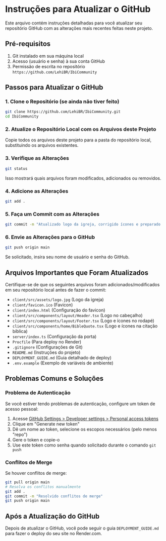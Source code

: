# Instruções para Atualizar o GitHub

Este arquivo contém instruções detalhadas para você atualizar seu repositório GitHub com as alterações mais recentes feitas neste projeto.

## Pré-requisitos

1. Git instalado em sua máquina local
2. Acesso (usuário e senha) à sua conta GitHub
3. Permissão de escrita no repositório `https://github.com/LehiBR/IbiCommunity`

## Passos para Atualizar o GitHub

### 1. Clone o Repositório (se ainda não tiver feito)

```bash
git clone https://github.com/LehiBR/IbiCommunity.git
cd IbiCommunity
```

### 2. Atualize o Repositório Local com os Arquivos deste Projeto

Copie todos os arquivos deste projeto para a pasta do repositório local, substituindo os arquivos existentes.

### 3. Verifique as Alterações

```bash
git status
```

Isso mostrará quais arquivos foram modificados, adicionados ou removidos.

### 4. Adicione as Alterações

```bash
git add .
```

### 5. Faça um Commit com as Alterações

```bash
git commit -m "Atualizado logo da igreja, corrigido ícones e preparado para deploy no Render.com"
```

### 6. Envie as Alterações para o GitHub

```bash
git push origin main
```

Se solicitado, insira seu nome de usuário e senha do GitHub.

## Arquivos Importantes que Foram Atualizados

Certifique-se de que os seguintes arquivos foram adicionados/modificados em seu repositório local antes de fazer o commit:

- `client/src/assets/logo.jpg` (Logo da igreja)
- `client/favicon.ico` (Favicon)
- `client/index.html` (Configuração do favicon)
- `client/src/components/layout/Header.tsx` (Logo no cabeçalho)
- `client/src/components/layout/Footer.tsx` (Logo e ícones no rodapé)
- `client/src/components/home/BibleQuote.tsx` (Logo e ícones na citação bíblica)
- `server/index.ts` (Configuração da porta)
- `Procfile` (Para deploy no Render)
- `.gitignore` (Configurações de Git)
- `README.md` (Instruções do projeto)
- `DEPLOYMENT_GUIDE.md` (Guia detalhado de deploy)
- `.env.example` (Exemplo de variáveis de ambiente)

## Problemas Comuns e Soluções

### Problema de Autenticação

Se você estiver tendo problemas de autenticação, configure um token de acesso pessoal:

1. Acesse [GitHub Settings > Developer settings > Personal access tokens](https://github.com/settings/tokens)
2. Clique em "Generate new token"
3. Dê um nome ao token, selecione os escopos necessários (pelo menos "repo")
4. Gere o token e copie-o
5. Use este token como senha quando solicitado durante o comando `git push`

### Conflitos de Merge

Se houver conflitos de merge:

```bash
git pull origin main
# Resolva os conflitos manualmente
git add .
git commit -m "Resolvido conflitos de merge"
git push origin main
```

## Após a Atualização do GitHub

Depois de atualizar o GitHub, você pode seguir o guia `DEPLOYMENT_GUIDE.md` para fazer o deploy do seu site no Render.com.